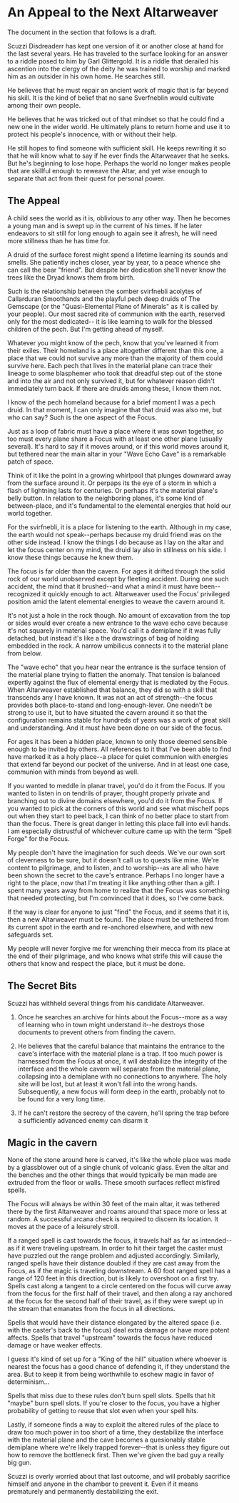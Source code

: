 # An Appeal to the Next Altarweaver

The document in the section that follows is a draft.

Scuzzi Disdreaderr has kept one version of it or another close at hand for the last several years.
He has traveled to the surface looking for an answer to a riddle posed to him by Garl Glittergold.
It is a riddle that derailed his ascention into the clergy of the deity he was trained to worship and marked him as an outsider in his own home.
He searches still.

He believes that he must repair an ancient work of magic that is far beyond his skill.
It is the kind of belief that no sane Sverfneblin would cultivate among their own people.

He believes that he was tricked out of that mindset so that he could find a new one in the wider world.
He ultimately plans to return home and use it to protect his people's innocence, with or without their help.

He still hopes to find someone with sufficient skill.
He keeps rewriting it so that he will know what to say if he ever finds the Altarweaver that he seeks.
But he's beginning to lose hope.
Perhaps the world no longer makes people that are skillful enough to reweave the Altar, and yet wise enough to separate that act from their quest for personal power.

## The Appeal

A child sees the world as it is, oblivious to any other way.
Then he becomes a young man and is swept up in the current of his times.
If he later endeavors to sit still for long enough to again see it afresh, he will need more stillness than he has time for.

A druid of the surface forest might spend a lifetime learning its sounds and smells.
She patiently inches closer, year by year, to a peace whence she can call the bear "friend".
But despite her dedication she'll never know the trees like the Dryad knows them from birth.

Such is the relationship between the somber svirfnebli acolytes of Callarduran Smoothands and the playful pech deep druids of The Gemscape (or the "Quasi-Elemental Plane of Minerals" as it is called by your people).
Our most sacred rite of communion with the earth, reserved only for the most dedicated-- it is like learning to walk for the blessed children of the pech.
But I'm getting ahead of myself.

Whatever you might know of the pech, know that you've learned it from their exiles.
Their homeland is a place altogether different than this one, a place that we could not survive any more than the majority of them could survive here.
Each pech that lives in the material plane can trace their lineage to some blasphemer who took that dreadful step out of the stone and into the air and not only survived it, but for whatever reason didn't immediately turn back.
If there are druids among these, I know them not.

I know of the pech homeland because for a brief moment I was a pech druid.
In that moment, I can only imagine that that druid was also me, but who can say?
Such is the one aspect of the Focus.

Just as a loop of fabric must have a place where it was sown together, so too must every plane share a Focus with at least one other plane (usually several).
It's hard to say if it moves around, or if this world moves around it, but tethered near the main altar in your "Wave Echo Cave" is a remarkable patch of space.

Think of it like the point in a growing whirlpool that plunges downward away from the surface around it.
Or perpaps its the eye of a storm in which a flash of lightning lasts for centuries.
Or perhaps it's the material plane's belly button.
In relation to the neighboring planes, it's some kind of between-place, and it's fundamental to the elemental energies that hold our world together.

For the svirfnebli, it is a place for listening to the earth.
Although in my case, the earth would not speak--perhaps because my druid friend was on the other side instead.
I know the things I do because as I lay on the altar and let the focus center on my mind, the druid lay also in stillness on his side.
I know these things because he knew them.

The focus is far older than the cavern.
For ages it drifted through the solid rock of our world unobserved except by fleeting accident.
During one such accident, the mind that it brushed--and what a mind it must have been--recognized it quickly enough to act.
Altarweaver used the Focus' privileged position amid the latent elemental energies to weave the cavern around it.

It's not just a hole in the rock though.
No amount of excavation from the top or sides would ever create a new entrance to the wave echo cave because it's not squarely in material space.
You'd call it a demiplane if it was fully detached, but instead it's like a the drawstrings of bag of holding embedded in the rock.
A narrow umbilicus connects it to the material plane from below.

The "wave echo" that you hear near the entrance is the surface tension of the material plane trying to flatten the anomaly.
That tension is balanced expertly against the flux of elemental energy that is mediated by the Focus.
When Altarweaver established that balance, they did so with a skill that transcends any I have known.
It was not an act of strength--the focus provides both place-to-stand and long-enough-lever.
One needn't be strong to use it, but to have situated the cavern around it so that the configuration remains stable for hundreds of years was a work of great skill and understanding.
And it must have been done on our side of the focus.

For ages it has been a hidden place, known to only those deemed sensible enough to be invited by others.
All references to it that I've been able to find have marked it as a holy place--a place for quiet communion with energies that extend far beyond our pocket of the universe.
And in at least one case, communion with minds from beyond as well.

If you wanted to meddle in planar travel, you'd do it from the Focus.
If you wanted to listen in on tendrils of prayer, thought properly private and branching out to divine domains elsewhere, you'd do it from the Focus.
If you wanted to pick at the corners of this world and see what mischeif pops out when they start to peel back, I can think of no better place to start from than the focus.
There is great danger in letting this place fall into evil hands.
I am especially distrustful of whichever culture came up with the term "Spell Forge" for the Focus.

My people don't have the imagination for such deeds.
We've our own sort of cleverness to be sure, but it doesn't call us to quests like mine.
We're content to pilgrimage, and to listen, and to worship--as are all who have been shown the secret to the cave's entrance.
Perhaps I no longer have a right to the place, now that I'm treating it like anything other than a gift.
I spent many years away from home to realize that the Focus was something that needed protecting, but I'm convinced that it does, so I've come back.

If the way is clear for anyone to just "find" the Focus, and it seems that it is, then a new Altarweaver must be found.
The place must be untethered from its current spot in the earth and re-anchored elsewhere, and with new safeguards set.

My people will never forgive me for wrenching their mecca from its place at the end of their pilgrimage, and who knows what strife this will cause the others that know and respect the place, but it must be done.

## The Secret Bits

Scuzzi has withheld several things from his candidate Altarweaver.

1. Once he searches an archive for hints about the Focus--more as a way of learning who in town might understand it--he destroys those documents to prevent others from finding the cavern.

2. He believes that the careful balance that maintains the entrance to the cave's interface with the material plane is a trap.  If too much power is harnessed from the Focus at once, it will destabilize the integrity of the interface and the whole cavern will separate from the material plane, collapsing into a demiplane with no connections to anywhere.  The holy site will be lost, but at least it won't fall into the wrong hands.  Subsequently, a new focus will form deep in the earth, probably not to be found for a very long time.

3. If he can't restore the secrecy of the cavern, he'll spring the trap before a sufficiently advanced enemy can disarm it

## Magic in the cavern

None of the stone around here is carved, it's like the whole place was made by a glassblower out of a single chunk of volcanic glass.  Even the altar and the benches and the other things that would typically be man made are extruded from the floor or walls.  These smooth surfaces reflect misfired spells.

The Focus will always be within 30 feet of the main altar, it was tethered there by the first Altarweaver and roams around that space more or less at random.  A successful arcana check is required to discern its location.  It moves at the pace of a leisurely stroll.

If a ranged spell is cast towards the focus, it travels half as far as intended--as if it were traveling upstream.  In order to hit their target the caster must have puzzled out the range problem and adjusted accordingly.  Similarly, ranged spells have their distance doubled if they are cast away from the Focus, as if the magic is traveling downstream.  A 60 foot ranged spell has a range of 120 feet in this direction, but is likely to overshoot on a first try.  Spells cast along a tangent to a circle centered on the focus will curve away from the focus for the first half of their travel, and then along a ray anchored at the focus for the second half of their travel, as if they were swept up in the stream that emanates from the focus in all directions.

Spells that would have their distance elongated by the altered space (i.e. with the caster's back to the focus) deal extra damage or have more potent affects.  Spells that travel "upstream" towards the focus have reduced damage or have weaker effects.

I guess it's kind of set up for a "King of the hill" situation where whoever is nearest the focus has a good chance of defending it, if they understand the area.  But to keep it from being worthwhile to eschew magic in favor of determinism...

Spells that miss due to these rules don't burn spell slots.
Spells that hit "maybe" burn spell slots.
If you're closer to the focus, you have a higher probability of getting to reuse that slot even when your spell hits.

Lastly, if someone finds a way to exploit the altered rules of the place to draw too much power in too short of a time, they destabilize the interface with the material plane and the cave becomes a quesionably stable demiplane where we're likely trapped forever--that is unless they figure out how to remove the bottleneck first.  Then we've given the bad guy a really big gun.

Scuzzi is overly worried about that last outcome, and will probably sacrifice himself and anyone in the chamber to prevent it.  Even if it means prematurely and permanently destabilizing the exit.

